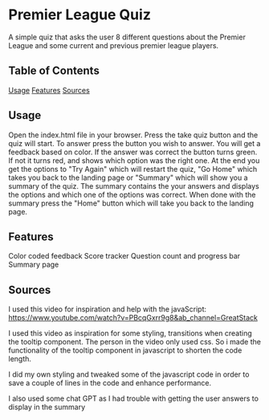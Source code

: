 # Premier League Quiz

A simple quiz that asks the user 8 different questions about the Premier League and some current and previous premier league players.

## Table of Contents

[Usage](#usage)
[Features](#features)
[Sources](#sources)

## Usage

Open the index.html file in your browser.
Press the take quiz button and the quiz will start.
To answer press the button you wish to answer. You will get a feedback based on color. If the answer was correct the button turns green. If not it turns red, and shows which option was the right one.
At the end you get the options to "Try Again" which will restart the quiz, "Go Home" which takes you back to the landing page or "Summary" which will show you a summary of the quiz. The summary contains the your answers and displays the options and which one of the options was correct.
When done with the summary press the "Home" button which will take you back to the landing page.

## Features

Color coded feedback
Score tracker
Question count and progress bar
Summary page

## Sources

I used this video for inspiration and help with the javaScript:
https://www.youtube.com/watch?v=PBcqGxrr9g8&ab_channel=GreatStack

I used this video as inspiration for some styling, transitions when creating the tooltip component. The person in the video only used css. So i made the functionality of the tooltip component in javascript to shorten the code length.

I did my own styling and tweaked some of the javascript code in order to save a couple of lines in the code and enhance performance.

I also used some chat GPT as I had trouble with getting the user answers to display in the summary
